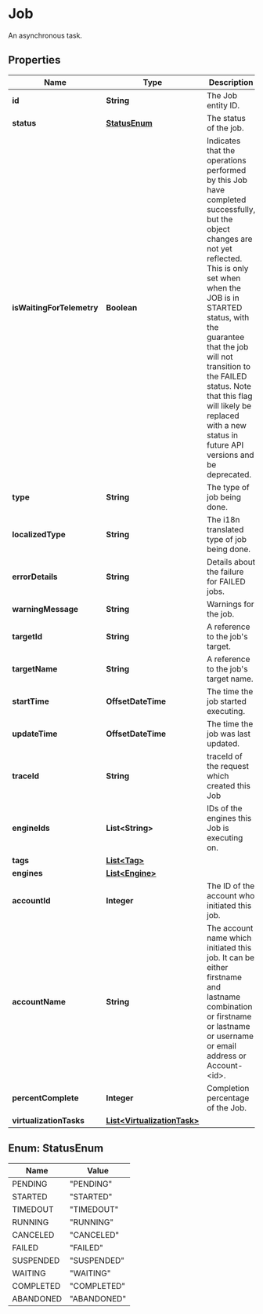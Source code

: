 

# Job

An asynchronous task.

## Properties

| Name | Type | Description | Notes |
|------------ | ------------- | ------------- | -------------|
|**id** | **String** | The Job entity ID. |  [optional] |
|**status** | [**StatusEnum**](#StatusEnum) | The status of the job. |  [optional] |
|**isWaitingForTelemetry** | **Boolean** | Indicates that the operations performed by this Job have completed successfully, but the object changes are not yet reflected. This is only set when when the JOB is in STARTED status, with the guarantee that the job will not transition to the FAILED status. Note that this flag will likely be replaced with a new status in future API versions and be deprecated. |  [optional] |
|**type** | **String** | The type of job being done. |  [optional] |
|**localizedType** | **String** | The i18n translated type of job being done. |  [optional] |
|**errorDetails** | **String** | Details about the failure for FAILED jobs. |  [optional] |
|**warningMessage** | **String** | Warnings for the job. |  [optional] |
|**targetId** | **String** | A reference to the job&#39;s target. |  [optional] |
|**targetName** | **String** | A reference to the job&#39;s target name. |  [optional] |
|**startTime** | **OffsetDateTime** | The time the job started executing. |  [optional] |
|**updateTime** | **OffsetDateTime** | The time the job was last updated. |  [optional] |
|**traceId** | **String** | traceId of the request which created this Job |  [optional] |
|**engineIds** | **List&lt;String&gt;** | IDs of the engines this Job is executing on. |  [optional] |
|**tags** | [**List&lt;Tag&gt;**](Tag.md) |  |  [optional] |
|**engines** | [**List&lt;Engine&gt;**](Engine.md) |  |  [optional] |
|**accountId** | **Integer** | The ID of the account who initiated this job. |  [optional] |
|**accountName** | **String** | The account name which initiated this job. It can be either firstname and lastname combination or firstname or lastname or username or email address or Account-&lt;id&gt;. |  [optional] |
|**percentComplete** | **Integer** | Completion percentage of the Job. |  [optional] |
|**virtualizationTasks** | [**List&lt;VirtualizationTask&gt;**](VirtualizationTask.md) |  |  [optional] |



## Enum: StatusEnum

| Name | Value |
|---- | -----|
| PENDING | &quot;PENDING&quot; |
| STARTED | &quot;STARTED&quot; |
| TIMEDOUT | &quot;TIMEDOUT&quot; |
| RUNNING | &quot;RUNNING&quot; |
| CANCELED | &quot;CANCELED&quot; |
| FAILED | &quot;FAILED&quot; |
| SUSPENDED | &quot;SUSPENDED&quot; |
| WAITING | &quot;WAITING&quot; |
| COMPLETED | &quot;COMPLETED&quot; |
| ABANDONED | &quot;ABANDONED&quot; |



